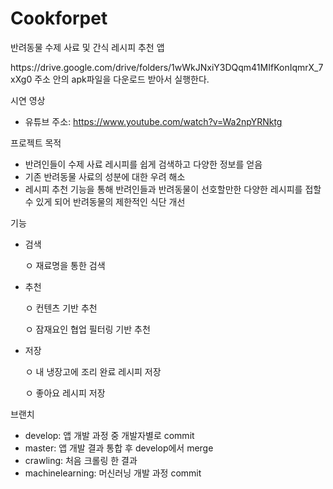 # Cookforpet
반려동물 수제 사료 및 간식 레시피 추천 앱

<Quick Start Guide>
 https://drive.google.com/drive/folders/1wWkJNxiY3DQqm41MIfKonIqmrX_7xXg0
 주소 안의 apk파일을 다운로드 받아서 실행한다.
 

시연 영상
 - 유튜브 주소: https://www.youtube.com/watch?v=Wa2npYRNktg

프로젝트 목적
 - 반려인들이 수제 사료 레시피를 쉽게 검색하고 다양한 정보를 얻음
 - 기존 반려동물 사료의 성분에 대한 우려 해소
 - 레시피 추천 기능을 통해 반려인들과 반려동물이 선호할만한 다양한 레시피를 접할 수 있게 되어 반려동물의 제한적인 식단 개선

기능
 - 검색
   
   ㅇ 재료명을 통한 검색
   
 - 추천
   
   ㅇ 컨텐츠 기반 추천
   
   ㅇ 잠재요인 협업 필터링 기반 추천
 - 저장
   
   ㅇ 내 냉장고에 조리 완료 레시피 저장
   
   ㅇ 좋아요 레시피 저장

브랜치
 - develop: 앱 개발 과정 중 개발자별로 commit
 - master: 앱 개발 결과 통합 후 develop에서 merge
 - crawling: 처음 크롤링 한 결과
 - machinelearning: 머신러닝 개발 과정 commit
